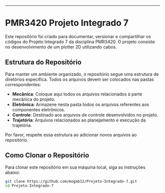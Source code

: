 ----------
# PMR3420 Projeto Integrado 7

Este repositório foi criado para documentar, versionar e compartilhar os códigos do Projeto Integrado 7 da disciplina PMR3420. O projeto consiste no desenvolvimento de um plotter 2D utilizando cabos.

## Estrutura do Repositório

Para manter um ambiente organizado, o repositório segue uma estrutura de diretórios específica. Todos os arquivos devem ser colocados nas pastas correspondentes:

- **Mecânica**: Coloque aqui todos os arquivos relacionados à parte mecânica do projeto.
- **Eletrônica**: Armazene nesta pasta todos os arquivos referentes aos componentes eletrônicos.
- **Controle**: Destinado aos arquivos de controle desenvolvidos no projeto.
- **Trajetória**: Arquivos relacionados ao planejamento e execução da trajetória.

Por favor, respeite essa estrutura ao adicionar novos arquivos ao repositório.

## Como Clonar o Repositório

Para clonar este repositório em sua máquina local, siga as instruções abaixo:

```bash
git clone https://github.com/mogab12/Projeto-Integrado-7.git
cd Projeto-Integrado-7

